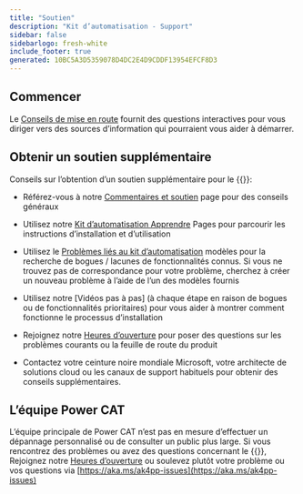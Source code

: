```yaml
---
title: "Soutien"
description: "Kit d’automatisation - Support"
sidebar: false
sidebarlogo: fresh-white
include_footer: true
generated: 10BC5A3D5359078D4DC2E4D9CDDF13954EFCF8D3
---
```


## Commencer

Le [Conseils de mise en route](/fr/get-started) fournit des questions interactives pour vous diriger vers des sources d’information qui pourraient vous aider à démarrer.

## Obtenir un soutien supplémentaire

Conseils sur l’obtention d’un soutien supplémentaire pour le {{<product-name>}}:

- Référez-vous à notre [Commentaires et soutien](https://learn.microsoft.com/power-automate/guidance/automation-kit/feedback-support) page pour des conseils généraux

- Utilisez notre [Kit d’automatisation Apprendre](https://aka.ms/automation-kit-learn) Pages pour parcourir les instructions d’installation et d’utilisation

- Utilisez le [Problèmes liés au kit d’automatisation](https://aka.ms/ak4pp-issues) modèles pour la recherche de bogues / lacunes de fonctionnalités connus. Si vous ne trouvez pas de correspondance pour votre problème, cherchez à créer un nouveau problème à l’aide de l’un des modèles fournis

- Utilisez notre [Vidéos pas à pas] (à chaque étape en raison de bogues ou de fonctionnalités prioritaires) pour vous aider à montrer comment fonctionne le processus d’installation

- Rejoignez notre [Heures d’ouverture](/fr/office-hours) pour poser des questions sur les problèmes courants ou la feuille de route du produit

- Contactez votre ceinture noire mondiale Microsoft, votre architecte de solutions cloud ou les canaux de support habituels pour obtenir des conseils supplémentaires.

## L’équipe Power CAT

L’équipe principale de Power CAT n’est pas en mesure d’effectuer un dépannage personnalisé ou de consulter un public plus large. Si vous rencontrez des problèmes ou avez des questions concernant le {{<product-name>}}, Rejoignez notre [Heures d’ouverture](/fr/office-hours) ou soulevez plutôt votre problème ou vos questions via [https://aka.ms/ak4pp-issues](https://aka.ms/ak4pp-issues)
